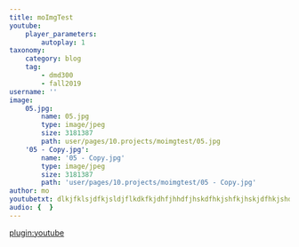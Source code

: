 ```yaml
---
title: moImgTest
youtube:
    player_parameters:
        autoplay: 1
taxonomy:
    category: blog
    tag:
        - dmd300
        - fall2019
username: ''
image:
    05.jpg:
        name: 05.jpg
        type: image/jpeg
        size: 3181387
        path: user/pages/10.projects/moimgtest/05.jpg
    '05 - Copy.jpg':
        name: '05 - Copy.jpg'
        type: image/jpeg
        size: 3181387
        path: 'user/pages/10.projects/moimgtest/05 - Copy.jpg'
author: mo
youtubetxt: dlkjfklsjdfkjsldjflkdkfkjdhfjhhdfjhskdfhkjshfkjhskjdfhkjshdfkjkjhsdkjkjfhskjkdhfkjksddhfkjjhsdf
audio: {  }
---
```


[plugin:youtube](https://www.youtube.com/watch?v=BK8guP9ov2U)